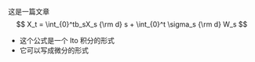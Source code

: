 这是一篇文章
$$
X_t = \int_{0}^tb_sX_s {\rm d} s + \int_{0}^t \sigma_s {\rm d} W_s
$$

- 这个公式是一个 Ito 积分的形式
- 它可以写成微分的形式

